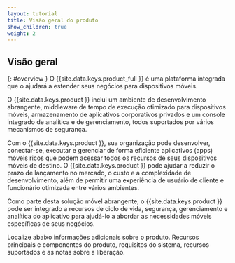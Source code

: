 ```yaml
---
layout: tutorial
title: Visão geral do produto
show_children: true
weight: 2
---
```

<!-- NLS_CHARSET=UTF-8 -->
## Visão geral
{: #overview }
O {{site.data.keys.product_full }} é uma
plataforma integrada que o ajudará a estender seus negócios para dispositivos móveis.

O {{site.data.keys.product }} inclui
um ambiente de desenvolvimento abrangente, middleware de tempo de execução otimizado para dispositivos móveis, armazenamento
de aplicativos corporativos privados e um console integrado de analítica e de gerenciamento, todos suportados por
vários mecanismos de segurança.

Com o {{site.data.keys.product }}, sua organização pode desenvolver, conectar-se, executar e gerenciar de forma eficiente aplicativos (apps) móveis ricos que podem acessar todos os recursos de seus dispositivos móveis de destino. O {{site.data.keys.product }} pode ajudar a reduzir o prazo de lançamento no mercado, o custo e a complexidade de desenvolvimento, além de permitir uma experiência de usuário de cliente e funcionário otimizada entre vários ambientes.

Como parte desta solução móvel abrangente, o {{site.data.keys.product }} pode
ser integrado a recursos de ciclo de vida, segurança, gerenciamento e analítica do aplicativo
para ajudá-lo a abordar as necessidades móveis específicas de seus negócios.

Localize abaixo informações adicionais sobre o produto. Recursos principais e componentes do produto, requisitos do sistema, recursos suportados e as notas sobre a liberação.


